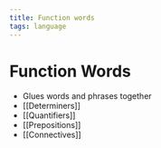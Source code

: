 ```yaml
---
title: Function words
tags: language
---
```


# Function Words
- Glues words and phrases together
- [[Determiners]]
- [[Quantifiers]]
- [[Prepositions]]
- [[Connectives]]






































































